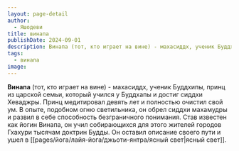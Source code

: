 ```yaml
---
layout: page-detail
author:
  - Яшодеви
title: винапа
publishDate: 2024-09-01
description: Винапа (тот, кто играет на вине) - махасиддх, ученик Буддхипы, принц из царской семьи, который учился у Буддхапы и достиг сиддхи Хеваджры. Принц медитировал девять лет и полностью очистил свой ум.
tags:
  - винапа
image:
---
```

**Винапа** (тот, кто играет на вине) - махасиддх, ученик Буддхипы, принц из царской семьи, который учился у Буддхапы и достиг сиддхи Хеваджры. Принц медитировал девять лет и полностью очистил свой ум. В опыте, подобном огню светильника, он обрел сиддхи махамудры и развил в себе способность безграничного понимания. Став известен как йогин Винапа, он учил собирающихся для этого жителей городов Гхахуpи тысячам доктрин Будды. Он оставил описание своего пути и ушел в [[pages/йога/лайя-йога/джьоти-янтра/ясный свет|ясный свет]].

